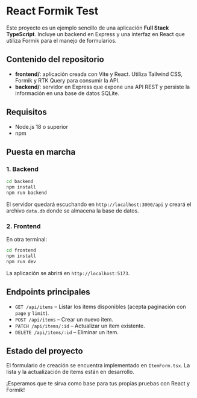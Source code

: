 # React Formik Test

Este proyecto es un ejemplo sencillo de una aplicación **Full Stack TypeScript**. Incluye un backend en Express y una interfaz en React que utiliza Formik para el manejo de formularios.

## Contenido del repositorio

- **frontend/**: aplicación creada con Vite y React. Utiliza Tailwind CSS, Formik y RTK Query para consumir la API.
- **backend/**: servidor en Express que expone una API REST y persiste la información en una base de datos SQLite.

## Requisitos

- Node.js 18 o superior
- npm

## Puesta en marcha

### 1. Backend

```bash
cd backend
npm install
npm run backend
```

El servidor quedará escuchando en `http://localhost:3000/api` y creará el archivo `data.db` donde se almacena la base de datos.

### 2. Frontend

En otra terminal:

```bash
cd frontend
npm install
npm run dev
```

La aplicación se abrirá en `http://localhost:5173`.

## Endpoints principales

- `GET /api/items` – Listar los items disponibles (acepta paginación con `page` y `limit`).
- `POST /api/items` – Crear un nuevo item.
- `PATCH /api/items/:id` – Actualizar un item existente.
- `DELETE /api/items/:id` – Eliminar un item.

## Estado del proyecto

El formulario de creación se encuentra implementado en `ItemForm.tsx`. La lista y la actualización de items están en desarrollo.

¡Esperamos que te sirva como base para tus propias pruebas con React y Formik!
